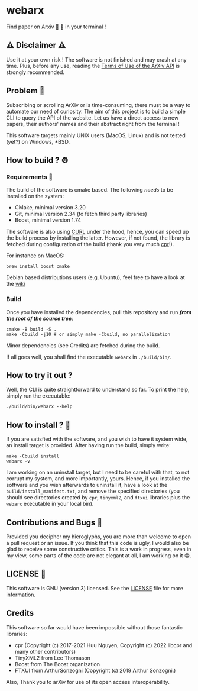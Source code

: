# webarx
Find paper on Arxiv :postbox: :bookmark_tabs: in your terminal !

## :warning: Disclaimer :warning:

Use it at your own risk ! The software is not finished and may crash at any
time. Plus, before any use, reading the [Terms of Use of the ArXiv
API](https://info.arxiv.org/help/api/tou.html) is strongly recommended.

## Problem :triumph:
Subscribing or scrolling ArXiv or is time-consuming, there must be a way to
automate our need of curiosity. The aim of this project is to build a simple
CLI to query the API of the website. Let us have a direct access to new papers,
their authors' names and their abstract right from the terminal !

This software targets mainly UNIX users (MacOS, Linux) and is not tested (yet?)
on Windows, *BSD.   

## How to build ? :gear:

### Requirements :lock_with_ink_pen:
The build of the software is cmake based. The following *needs* to be installed
on the system:   
- CMake, minimal version 3.20
- Git, minimal version 2.34 (to fetch third party libraries)
- Boost, minimal version 1.74

The software is also using [CURL](https://curl.se/) under the hood, hence, you
can speed up the build process by installing the latter. However, if not found,
the library is fetched during configuration of the build (thank you very much
[cpr](https://docs.libcpr.org/)!).   

For instance on MacOS:
```shell
brew install boost cmake
```

Debian based distributions users (e.g. Ubuntu), feel free to have a look at the
[wiki](https://github.com/lmenou/webarx/wiki/Build-on-a-Debian-based-distribution)

### Build
Once you have installed the dependencies, pull this repository and run ***from
the root of the source tree***:
```shell
cmake -B build -S .
make -Cbuild -j10 # or simply make -Cbuild, no parallelization
```

Minor dependencies (see Credits) are fetched during the build.

If all goes well, you shall find the executable `webarx` in `./build/bin/`.

## How to try it out ?
Well, the CLI is quite straightforward to understand so far. To print the help,
simply run the executable:
```shell
./build/bin/webarx --help
```

## How to install ? :incoming_envelope:
If you are satisfied with the software, and you wish to have it system wide, an
install target is provided. After having run the build, simply write:
```shell
make -Cbuild install
webarx -v
```

I am working on an uninstall target, but I need to be careful with that, to not
corrupt my system, and more importantly, yours. Hence, if you installed the
software and you wish afterwards to uninstall it, have a look at the
`build/install_manifest.txt`, and remove the specified directories (you should
see directories created by `cpr`, `tinyxml2`, and `ftxui` libraries plus the
`webarx` executable in your local bin).

## Contributions and Bugs :thought_balloon:
Provided you decipher my hieroglyphs, you are more than welcome to open a pull
request or an issue. If you think that this code is ugly, I would also be glad
to receive some constructive critics. This is a work in progress, even in my
view, some parts of the code are not elegant at all, I am working on it :grin:.

## LICENSE :bookmark:
This software is GNU (version 3) licensed. See the
[LICENSE](https://github.com/lmenou/webarx/blob/master/LICENSE) file for more
information.

## Credits
This software so far would have been impossible without those fantastic
libraries:   
- cpr (Copyright (c) 2017-2021 Huu Nguyen, Copyright (c) 2022 libcpr and many other contributors)
- TinyXML2 from Lee Thomason
- Boost from The Boost organization
- FTXUI from  ArthurSonzogni (Copyright (c) 2019 Arthur Sonzogni.)

Also, Thank you to arXiv for use of its open access interoperability.
